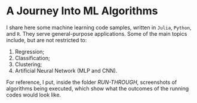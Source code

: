 # A Journey Into ML Algorithms

I share here some machine learning code samples, written in `Julia`, `Python`, and `R`. They serve general-purpose applications. Some of the main topics include, but are not restricted to:
1. Regression;
1. Classification;
1. Clustering;
1. Artificial Neural Network (MLP and CNN).

For reference, I put, inside the folder _RUN-THROUGH_, screenshots of algorithms being executed, which show what the outcomes of the running codes would look like. 

